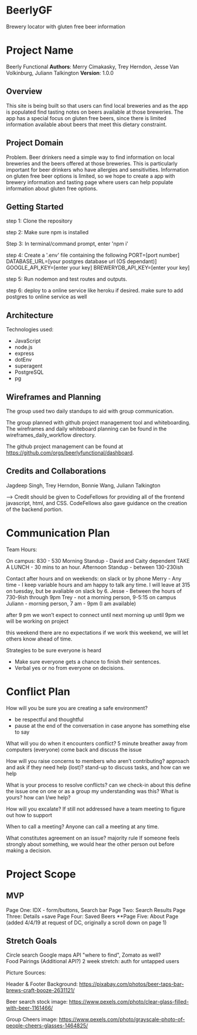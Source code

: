 # BeerlyGF
Brewery locator with gluten free beer information

# Project Name
Beerly Functional
**Authors**: Merry Cimakasky, Trey Herndon, Jesse Van Volkinburg, Juliann Talkington
**Version**: 1.0.0 

## Overview

This site is being built so that users can find local breweries and as the app is populated find tasting notes on beers available at those breweries. The app has a special focus on gluten free beers, since there is limited information available about beers that meet this dietary constraint. 

## Project Domain

Problem. Beer drinkers need a simple way to find information on local breweries and the beers offered at those breweries. This is particularly important for beer drinkers who have allergies and sensitivities. Information on gluten free beer options is limited, so we hope to create a app with brewery information and tasting page where users can help populate information about gluten free options. 

## Getting Started

  step 1: Clone the repository
  
  step 2: Make sure npm is installed
  
  Step 3: In terminal/command prompt, enter 'npm i' 
  
  step 4: Create a '.env' file containing the following
        PORT=[port number]      
        DATABASE_URL=[your postgres database url (OS dependant)]
        GOOGLE_API_KEY=[enter your key]
        BREWERYDB_API_KEY=[enter your key]    

  step 5: Run nodemon and test routes and outputs.
  
  step 6: deploy to a online service like heroku if desired. make sure to add postgres to online service as well

## Architecture

Technologies used:

  - JavaScript
  - node.js
  - express
  - dotEnv
  - superagent
  - PostgreSQL
  - pg 

## Wireframes and Planning

The group used two daily standups to aid with group communication.

The group planned with github project management tool and whiteboarding. The wireframes and daily whiteboard planning can be found in the wireframes_daily_workflow directory. 

The github project management can be found at https://github.com/orgs/beerlyfunctional/dashboard.

## Credits and Collaborations

Jagdeep Singh, Trey Herndon, Bonnie Wang, Juliann Talkington

-->
Credit should be given to CodeFellows for providing all of the frontend javascript, html, and CSS. CodeFellows also gave guidance on the creation of the backend portion.


# Communication Plan

Team Hours: 

On campus: 830 - 530
Morning Standup - David and Caity dependent 
TAKE A LUNCH - 30 mins to an hour. 
Afternoon Standup - between 130-230ish 

Contact after hours and on weekends: 
on slack or by phone
Merry - Any time - I keep variable hours and am happy to talk any time. I will leave at 315 on tuesday, but be avaliable on slack by 6. 
Jesse - Between the hours of 730-9ish through 9pm 
Trey - not a morning person, 9-5:15 on campus
Juliann - morning person, 7 am - 9pm (I am available)

after 9 pm we won’t expect to connect until next morning
up until 9pm we will be working on project

this weekend there are no expectations
if we work this weekend, we will let others know ahead of time.

Strategies to be sure everyone is heard
- Make sure everyone gets a chance to finish their sentences.
- Verbal yes or no from everyone on decisions.

# Conflict Plan 

How will you be sure you are creating a safe environment?
- be respectful and thoughtful
- pause at the end of the conversation in case anyone has something else to say

What will you do when it encounters conflict?
 5 minute breather away from computers (everyone)
 come back and discuss the issue

How will you raise concerns to members who aren’t contributing?
approach and ask if they need help (lost)?
stand-up to discuss tasks, and how can we help

What is your process to resolve conflicts?
can we check-in about this
define the issue one on one or as a group
my understanding was this? What is yours?
how can I/we help?

How will you excalate?
If still not addressed have a team meeting to figure out how to support

When to call a meeting?
Anyone can call a meeting at any time.

What constitutes agreement on an issue?
majority rule
If someone feels strongly about something, we would hear the other person out before making a decision.

# Project Scope

## MVP
Page One: IDX - form/buttons, Search bar 
Page Two: Search Results 
Page Three: Details +save 
Page Four: Saved Beers 
**Page Five: About Page (added 4/4/19 at request of DC, originally a scroll down on page 1)

## Stretch Goals 
Circle search 
Google maps API "where to find", Zomato as well?  
Food Pairings (Additional API?) 
2 week stretch: auth for untapped users 


Picture Sources:

Header & Footer Background: https://pixabay.com/photos/beer-taps-bar-brews-craft-booze-2631121/

Beer search stock image: https://www.pexels.com/photo/clear-glass-filled-with-beer-1161466/

Group Cheers image: https://www.pexels.com/photo/grayscale-photo-of-people-cheers-glasses-1464825/

